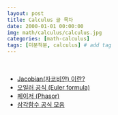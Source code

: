 ```yaml
---
layout: post
title: Calculus 글 목차 
date: 2000-01-01 00:00:00
img: math/calculus/calculus.jpg
categories: [math-calculus] 
tags: [미분적분, calculus] # add tag
---
```


<br>

- [Jacobian(자코비안) 이란?](https://gaussian37.github.io/math-calculus-jacobian/)
- [오일러 공식 (Euler formula)](https://gaussian37.github.io/math-calculus-euler_formula/)
- [페이저 (Phasor)](https://gaussian37.github.io/math-calculus-phasor/)
- [삼각함수 공식 모음](https://gaussian37.github.io/math-calculus-trigonometric_function/)